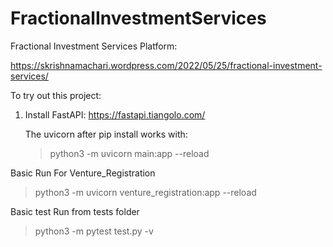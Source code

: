 # FractionalInvestmentServices
Fractional Investment Services Platform:

https://skrishnamachari.wordpress.com/2022/05/25/fractional-investment-services/

To try out this project:

1. Install FastAPI:
    https://fastapi.tiangolo.com/
    
    The uvicorn after pip install works with:
     >python3 -m uvicorn main:app --reload


Basic Run For Venture_Registration
  >python3 -m uvicorn venture_registration:app --reload

Basic test Run from tests folder
 >python3 -m pytest test.py -v

